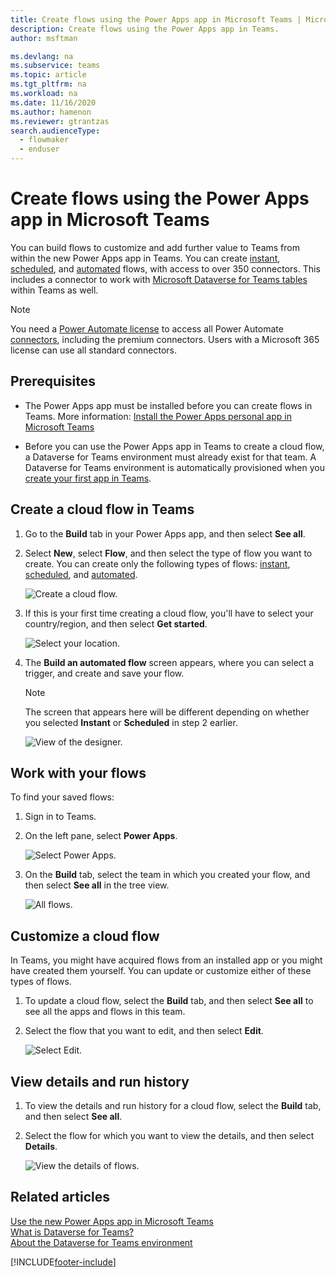 ```yaml
---
title: Create flows using the Power Apps app in Microsoft Teams | Microsoft Docs
description: Create flows using the Power Apps app in Teams.
author: msftman

ms.devlang: na
ms.subservice: teams
ms.topic: article
ms.tgt_pltfrm: na
ms.workload: na
ms.date: 11/16/2020
ms.author: hamenon
ms.reviewer: gtrantzas
search.audienceType: 
  - flowmaker
  - enduser
---
```


# Create flows using the Power Apps app in Microsoft Teams

You can build flows to customize and add further value to Teams from within the new Power Apps app in Teams. 
You can create [instant](../introduction-to-button-flows.md), [scheduled](../run-scheduled-tasks.md), and [automated](../get-started-logic-flow.md) flows, with access to over 350 connectors. This includes a connector to work with [Microsoft Dataverse for Teams tables](/powerapps/teams/overview-data-platform#tables-in-dataverse-for-teams) within Teams as well.

> [!NOTE]
> You need a [Power Automate license](https://make.powerautomate.com/pricing/) to access all Power Automate [connectors](/Connectors/connector-reference/), including the premium connectors. Users with a Microsoft 365 license can use all standard connectors.

## Prerequisites 

- The Power Apps app must be installed before you can create flows in Teams. More information: [Install the Power Apps personal app in Microsoft Teams](/powerapps/teams/install-personal-app)

- Before you can use the Power Apps app in Teams to create a cloud flow, a Dataverse for Teams environment must already exist for that team. A Dataverse for Teams environment is automatically provisioned when you [create your first app in Teams](/powerapps/teams/create-first-app).

## Create a cloud flow in Teams

1. Go to the **Build** tab in your Power Apps app, and then select **See all**.

1. Select **New**, select **Flow**, and then select the type of flow you want to create. You can create only the following types of flows: [instant](../introduction-to-button-flows.md), [scheduled](../run-scheduled-tasks.md), and [automated](../get-started-logic-flow.md).
 
   ![Create a cloud flow.](..\media\overview-teams-flows\new-flow.png)

1. If this is your first time creating a cloud flow, you'll have to select your country/region, and then select **Get started**.

   ![Select your location.](..\media\overview-teams-flows\select-location.png)

1. The **Build an automated flow** screen appears, where you can select a trigger, and create and save your flow.

   >[!NOTE]
   >The screen that appears here will be different depending on whether you selected **Instant** or **Scheduled** in step 2 earlier.

   ![View of the designer.](..\media\overview-teams-flows\build-automated-flow.png)

## Work with your flows

To find your saved flows:

1. Sign in to Teams.

1. On the left pane, select **Power Apps**.

   ![Select Power Apps.](..\media\overview-teams-flows\select-power-apps.png)

1. On the **Build** tab, select the team in which you created your flow, and then select **See all** in the tree view. 

   ![All flows.](..\media\overview-teams-flows\all-flows.png)

## Customize a cloud flow

In Teams, you might have acquired flows from an installed app or you might have created them yourself. You can update or customize either of these types of flows. 

1. To update a cloud flow, select the **Build** tab, and then select **See all** to see all the apps and flows in this team.

1. Select the flow that you want to edit, and then select **Edit**.  

   ![Select Edit.](..\media\overview-teams-flows\customize-flow.png)

## View details and run history

1. To view the details and run history for a cloud flow, select the **Build** tab, and then select **See all**.

1. Select the flow for which you want to view the details, and then select **Details**.

   ![View the details of flows.](..\media\overview-teams-flows\view-details-history.png)

## Related articles

[Use the new Power Apps app in Microsoft Teams](/powerapps/teams/create-apps-overview)<br/>
[What is Dataverse for Teams?](/powerapps/teams/overview-data-platform)<br/>
[About the Dataverse for Teams environment](/power-platform/admin/about-teams-environment)


[!INCLUDE[footer-include](../includes/footer-banner.md)]
